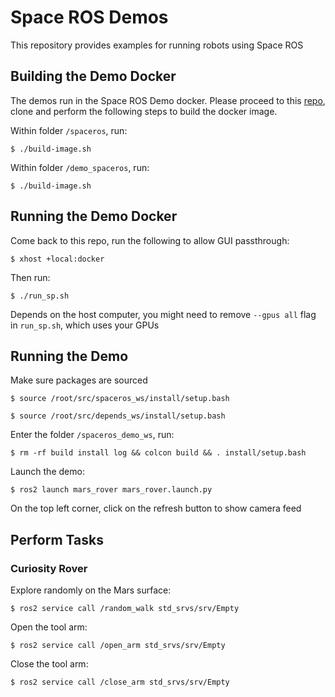# Space ROS Demos

This repository provides examples for running robots using Space ROS


## Building the Demo Docker

The demos run in the Space ROS Demo docker. Please proceed to this [repo](https://github.com/tonylitianyu/docker-images/tree/tonylitianyu/demo_depends), clone and perform the following steps to build the docker image.

Within folder ```/spaceros```, run:

```
$ ./build-image.sh
```

Within folder ```/demo_spaceros```, run:

```
$ ./build-image.sh
```

## Running the Demo Docker

Come back to this repo, run the following to allow GUI passthrough:
```
$ xhost +local:docker
```

Then run:
```
$ ./run_sp.sh
```

Depends on the host computer, you might need to remove ```--gpus all``` flag in ```run_sp.sh```, which uses your GPUs

## Running the Demo

Make sure packages are sourced

```
$ source /root/src/spaceros_ws/install/setup.bash
```

```
$ source /root/src/depends_ws/install/setup.bash
```

Enter the folder ```/spaceros_demo_ws```, run:
```
$ rm -rf build install log && colcon build && . install/setup.bash
```

Launch the demo:
```
$ ros2 launch mars_rover mars_rover.launch.py
```

On the top left corner, click on the refresh button to show camera feed

## Perform Tasks

### Curiosity Rover

Explore randomly on the Mars surface:

```
$ ros2 service call /random_walk std_srvs/srv/Empty 
```

Open the tool arm:

```
$ ros2 service call /open_arm std_srvs/srv/Empty 
```

Close the tool arm:

```
$ ros2 service call /close_arm std_srvs/srv/Empty 
```



